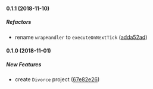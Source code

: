 #### 0.1.1 (2018-11-10)

##### Refactors

*  rename `wrapHandler` to `executeOnNextTick` ([adda52ad](https://github.com/coopersemantics/divorce/commit/adda52adb668a5f631550e51e2bcf136b624ca80))

#### 0.1.0 (2018-11-01)

##### New Features

*  create `Divorce` project ([67e82e26](https://github.com/coopersemantics/divorce/commit/67e82e261b2cce12f764a037a9d9f317f98848a2))

